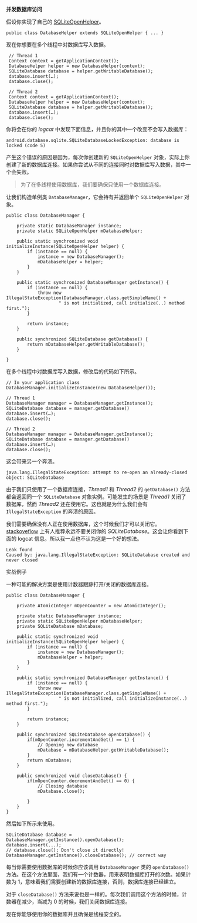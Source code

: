 **并发数据库访问**

假设你实现了自己的 [SQLiteOpenHelper](http://developer.android.com/reference/android/database/sqlite/SQLiteOpenHelper.html)。

```
public class DatabaseHelper extends SQLiteOpenHelper { ... }
```

现在你想要在多个线程中对数据库写入数据。

```
 // Thread 1
 Context context = getApplicationContext();
 DatabaseHelper helper = new DatabaseHelper(context);
 SQLiteDatabase database = helper.getWritableDatabase();
 database.insert(…);
 database.close();

 // Thread 2
 Context context = getApplicationContext();
 DatabaseHelper helper = new DatabaseHelper(context);
 SQLiteDatabase database = helper.getWritableDatabase();
 database.insert(…);
 database.close();
```

你将会在你的 *logcat* 中发现下面信息，并且你的其中一个改变不会写入数据库：

```
android.database.sqlite.SQLiteDatabaseLockedException: database is locked (code 5)
```

产生这个错误的原因是因为，每次你创建新的 `SQLiteOpenHelper` 对象，实际上你创建了新的数据库连接。如果你尝试从不同的连接同时对数据库写入数据，其中一个会失败。

>为了在多线程使用数据库，我们要确保只使用一个数据库连接。

让我们构造单例类 `DatabaseManager`，它会持有并返回单个 `SQLiteOpenHelper` 对象。

```
public class DatabaseManager {

    private static DatabaseManager instance;
    private static SQLiteOpenHelper mDatabaseHelper;

    public static synchronized void initializeInstance(SQLiteOpenHelper helper) {
        if (instance == null) {
            instance = new DatabaseManager();
            mDatabaseHelper = helper;
        }
    }

    public static synchronized DatabaseManager getInstance() {
        if (instance == null) {
            throw new IllegalStateException(DatabaseManager.class.getSimpleName() +
                    " is not initialized, call initialize(..) method first.");
        }

        return instance;
    }

    public synchronized SQLiteDatabase getDatabase() {
        return mDatabaseHelper.getWritableDatabase();
    }

}
```

在多个线程中对数据库写入数据，修改后的代码如下所示。

```
// In your application class
DatabaseManager.initializeInstance(new DatabaseHelper());

// Thread 1
DatabaseManager manager = DatabaseManager.getInstance();
SQLiteDatabase database = manager.getDatabase()
database.insert(…);
database.close();

// Thread 2
DatabaseManager manager = DatabaseManager.getInstance();
SQLiteDatabase database = manager.getDatabase()
database.insert(…);
database.close();
```

这会带来另一个奔溃。

```
java.lang.IllegalStateException: attempt to re-open an already-closed object: SQLiteDatabase
```

由于我们只使用了一个数据库连接，*Thread1* 和 *Thread2* 的 `getDatabase()` 方法都会返回同一个 `SQLiteDatabase` 对象实例。可能发生的场景是 *Thread1* 关闭了数据库，然而 *Thread2* 还在使用它。这也就是为什么我们会有 `IllegalStateException` 的奔溃的原因。

我们需要确保没有人正在使用数据库，这个时候我们才可以关闭它。[stackoveflow](http://stackoverflow.com/) 上有人推荐永远不要关闭你的 *SQLiteDatabase*。这会让你看到下面的 logcat 信息。所以我一点也不认为这是一个好的想法。

```
Leak found
Caused by: java.lang.IllegalStateException: SQLiteDatabase created and never closed
```
实战例子

一种可能的解决方案是使用计数器跟踪打开/关闭的数据库连接。
```
public class DatabaseManager {

    private AtomicInteger mOpenCounter = new AtomicInteger();

    private static DatabaseManager instance;
    private static SQLiteOpenHelper mDatabaseHelper;
    private SQLiteDatabase mDatabase;

    public static synchronized void initializeInstance(SQLiteOpenHelper helper) {
        if (instance == null) {
            instance = new DatabaseManager();
            mDatabaseHelper = helper;
        }
    }

    public static synchronized DatabaseManager getInstance() {
        if (instance == null) {
            throw new IllegalStateException(DatabaseManager.class.getSimpleName() +
                    " is not initialized, call initializeInstance(..) method first.");
        }

        return instance;
    }

    public synchronized SQLiteDatabase openDatabase() {
        if(mOpenCounter.incrementAndGet() == 1) {
            // Opening new database
            mDatabase = mDatabaseHelper.getWritableDatabase();
        }
        return mDatabase;
    }

    public synchronized void closeDatabase() {
        if(mOpenCounter.decrementAndGet() == 0) {
            // Closing database
            mDatabase.close();

        }
    }
}
```
然后如下所示来使用。
```
SQLiteDatabase database = DatabaseManager.getInstance().openDatabase();
database.insert(...);
// database.close(); Don't close it directly!
DatabaseManager.getInstance().closeDatabase(); // correct way
```

每当你需要使用数据库的时候你应该调用 `DatabaseManager` 类的 `openDatabase()` 方法。在这个方法里面，我们有一个计数器，用来表明数据库打开的次数。如果计数为 1，意味着我们需要创建新的数据库连接，否则，数据库连接已经建立。

对于 `closeDatabase()` 方法来说也是一样的。每次我们调用这个方法的时候，计数器在减少，当减为 0 的时候，我们关闭数据库连接。

现在你能够使用你的数据库并且确保是线程安全的。


